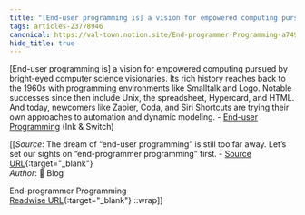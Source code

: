 ```yaml
---
title: "[End-user programming is] a vision for empowered computing pursued by ..."
tags: articles-23778946
canonical: https://val-town.notion.site/End-programmer-Programming-a749beb4a9b143f2990f575fb7e59b33
hide_title: true
---
```


[End-user programming is] a vision for empowered computing pursued by bright-eyed computer science visionaries. Its rich history reaches back to the 1960s with programming environments like Smalltalk and Logo. Notable successes since then include Unix, the spreadsheet, Hypercard, and HTML. And today, newcomers like Zapier, Coda, and Siri Shortcuts are trying their own approaches to automation and dynamic modeling. - [End-user Programming](https://www.inkandswitch.com/end-user-programming/) (Ink & Switch)


[[_Source_: The dream of “end-user programming” is still too far away. Let’s set our sights on “end-programmer programming” first. - [Source URL](https://val-town.notion.site/End-programmer-Programming-a749beb4a9b143f2990f575fb7e59b33){:target="_blank"}<br>
_Author_: 📝
Blog





End-programmer Programming<br>
[Readwise URL](https://readwise.io/open/465096001){:target="_blank"}
::wrap]]